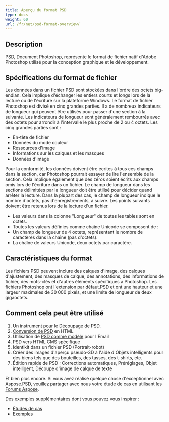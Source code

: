 ```yaml
---
title: Aperçu du format PSD
type: docs
weight: 60
url: /fr/net/psd-format-overview/
---
```


## **Description**
PSD, Document Photoshop, représente le format de fichier natif d'Adobe Photoshop utilisé pour la conception graphique et le développement.

## **Spécifications du format de fichier**
Les données dans un fichier PSD sont stockées dans l'ordre des octets big-endian. Cela implique d'échanger les entiers courts et longs lors de la lecture ou de l'écriture sur la plateforme Windows. Le format de fichier Photoshop est divisé en cinq grandes parties. Il a de nombreux indicateurs de longueur qui peuvent être utilisés pour passer d'une section à la suivante. Les indicateurs de longueur sont généralement rembourrés avec des octets pour arrondir à l'intervalle le plus proche de 2 ou 4 octets. Les cinq grandes parties sont :

- En-tête de fichier
- Données du mode couleur
- Ressources d'image
- Informations sur les calques et les masques
- Données d'image

Pour la conformité, les données doivent être écrites à tous ces champs dans la section, car Photoshop pourrait essayer de lire l'ensemble de la section. Cela implique également que des zéros soient écrits aux champs omis lors de l'écriture dans un fichier. Le champ de longueur dans les sections délimitées par la longueur doit être utilisé pour décider quand arrêter la lecture. Dans la plupart des cas, le champ de longueur indique le nombre d'octets, pas d'enregistrements, à suivre. Les points suivants doivent être retenus lors de la lecture d'un fichier.

- Les valeurs dans la colonne "Longueur" de toutes les tables sont en octets.
- Toutes les valeurs définies comme chaîne Unicode se composent de :
- Un champ de longueur de 4 octets, représentant le nombre de caractères dans la chaîne (pas d'octets).
- La chaîne de valeurs Unicode, deux octets par caractère.

## **Caractéristiques du format**
Les fichiers PSD peuvent inclure des calques d'image, des calques d'ajustement, des masques de calque, des annotations, des informations de fichier, des mots-clés et d'autres éléments spécifiques à Photoshop. Les fichiers Photoshop ont l'extension par défaut.PSD et ont une hauteur et une largeur maximales de 30 000 pixels, et une limite de longueur de deux gigaoctets.

## **Comment cela peut être utilisé**
1. Un instrument pour le Découpage de PSD.
1. [Conversion de PSD](/psd/fr/net/converting-psd-image-to-raster-format/) en HTML
1. Utilisation de [PSD comme modèle](/psd/fr/net/using-psd-files-as-templates-for-automation-business-cards-case/) pour l'Email
1. PSD vers HTML CMS spécifique
1. Identikit dans un fichier PSD (Portrait-robot)
1. Créer des images d'aperçu pseudo-3D à l'aide d'Objets intelligents pour des biens tels que des bouteilles, des tasses, des t-shirts, etc.
1. Édition rapide de PSD : Corrections automatiques, Préréglages, Objet intelligent, Découpe d'image de calque de texte

Et bien plus encore. Si vous avez réalisé quelque chose d'exceptionnel avec Aspose.PSD, veuillez partager avec nous votre étude de cas en utilisant les [Forums Aspose](https://forum.aspose.com/).

Des exemples supplémentaires dont vous pouvez vous inspirer :

- [Études de cas](https://downloads.aspose.com/corporate/case-studies/aspose.psd/)
- [Exemples](/psd/fr/net/showcases-html/)
